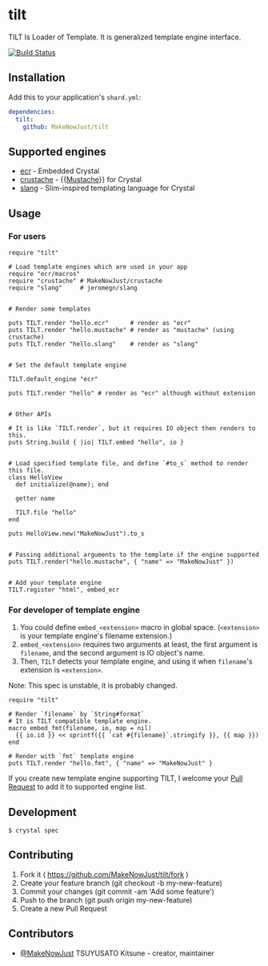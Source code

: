 # tilt

TILT Is Loader of Template. It is generalized template engine interface.

[![Build Status](https://travis-ci.org/MakeNowJust/tilt.svg?branch=master)](https://travis-ci.org/MakeNowJust/tilt)


## Installation

Add this to your application's `shard.yml`:

```yaml
dependencies:
  tilt:
    github: MakeNowJust/tilt
```


## Supported engines

  - [ecr](http://crystal-lang.org/api/ECR.html) - Embedded Crystal
  - [crustache](https://github.com/MakeNowJust/crustache) - {{[Mustache](https://mustache.github.io/)}} for Crystal
  - [slang](https://github.com/jeromegn/slang) - Slim-inspired templating language for Crystal

## Usage

### For users

```crystal
require "tilt"

# Load template engines which are used in your app
require "ecr/macros"
require "crustache" # MakeNowJust/crustache
require "slang"     # jeromegn/slang


# Render some templates

puts TILT.render "hello.ecr"      # render as "ecr"
puts TILT.render "hello.mustache" # render as "mustache" (using crustache)
puts TILT.render "hello.slang"    # render as "slang"


# Set the default template engine

TILT.default_engine "ecr"

puts TILT.render "hello" # render as "ecr" although without extension


# Other APIs

# It is like `TILT.render`, but it requires IO object then renders to this.
puts String.build { |io| TILT.embed "hello", io }


# Load specified template file, and define `#to_s` method to render this file.
class HelloView
  def initialize(@name); end

  getter name

  TILT.file "hello"
end

puts HelloView.new("MakeNowJust").to_s


# Passing additional arguments to the template if the engine supported
puts TILT.render("hello.mustache", { "name" => "MakeNowJust" })


# Add your template engine
TILT.register "html", embed_ecr
```

### For developer of template engine

  1. You could define `embed_<extension>` macro in global space. (`<extension>` is your template engine's filename extension.)
  2. `embed_<extension>` requires two arguments at least, the first argument is `filename`, and the second argument is IO object's name.
  3. Then, `TILT` detects your template engine, and using it when `filename`'s extension is `<extension>`.

Note: This spec is unstable, it is probably changed.

```crystal
require "tilt"

# Render `filename` by `String#format`
# It is TILT compatible template engine.
macro embed_fmt(filename, io, map = nil)
  {{ io.id }} << sprintf({{ `cat #{filename}`.stringify }}, {{ map }})
end

# Render with `fmt` template engine
puts TILT.render "hello.fmt", { "name" => "MakeNowJust" }
```

If you create new template engine supporting TILT, I welcome your [Pull Request](https://github.com/MakeNowJust/tilt/pulls) to add it to supported engine list.


## Development

```console
$ crystal spec
```

## Contributing

1. Fork it ( <https://github.com/MakeNowJust/tilt/fork> )
2. Create your feature branch (git checkout -b my-new-feature)
3. Commit your changes (git commit -am 'Add some feature')
4. Push to the branch (git push origin my-new-feature)
5. Create a new Pull Request

## Contributors

- [@MakeNowJust](https://github.com/MakeNowJust) TSUYUSATO Kitsune - creator, maintainer

